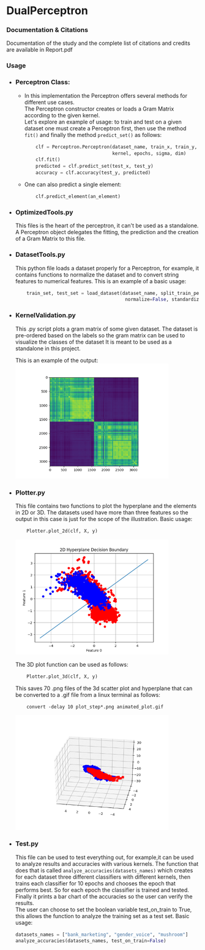 # DualPerceptron

### Documentation & Citations
Documentation of the study and the complete list of citations and credits are
available in Report.pdf

### Usage
*   ### Perceptron Class:  
    *   In this implementation the Perceptron offers several methods
        for different use cases.  
        The Perceptron constructor creates or loads a Gram Matrix according to 
        the given kernel.  
        Let's explore an example of usage: to train and test on a given dataset one must create 
        a Perceptron first, then use the method `fit()` and finally the method 
        `predict_set()` as follows:  
        
        ```python  
            clf = Perceptron.Perceptron(dataset_name, train_x, train_y, 
                                        kernel, epochs, sigma, dim)  
            clf.fit()  
            predicted = clf.predict_set(test_x, test_y)  
            accuracy = clf.accuracy(test_y, predicted)  
        ```
        
    *   One can also predict a single element:  
        
        ```python
            clf.predict_element(an_element)
        ``` 

*   ### OptimizedTools.py
    This files is the heart of the perceptron, it can't be used as a standalone.
    A Perceptron object delegates the fitting, the prediction and the creation of a 
    Gram Matrix to this file.
    
*   ### DatasetTools.py
    This python file loads a dataset properly for a Perceptron,
    for example, it contains functions to normalize the dataset and 
    to convert string features to numerical features. 
    This is an example of a basic usage:  
    
    ```python
        train_set, test_set = load_dataset(dataset_name, split_train_percentage,
                                            normalize=False, standardize=False)
    ```  
    
*   ### KernelValidation.py
    This .py script plots a gram matrix of some given dataset.
    The dataset is pre-ordered based on the labels so the gram 
    matrix can be used to visualize the classes of the dataset
    It is meant to be used as a standalone in this project.
    
    This is an example of the output:  
    <img src="/Pictures/gender_voice_gram_mat_3_ordered.png" width="400px">  
    
*   ### Plotter.py
    This file contains two functions to plot the hyperplane and the elements 
    in 2D or 3D. The datasets used have more than three features so the output 
    in this case is just for the scope of the illustration.
    Basic usage:
    ```python
        Plotter.plot_2d(clf, X, y)
    ```  
    <img src="/Pictures/2D Hyperplane Decision Boundary gender_voice.png" width="400px">
        
    The 3D plot function can be used as follows:
    ```python
        Plotter.plot_3d(clf, X, y)
    ```
    This saves 70 .png files of the 3d scatter plot and hyperplane that
    can be converted to a .gif file from a linux terminal as follows:
    ```
        convert -delay 10 plot_step*.png animated_plot.gif
    ```
    <img src="/3D_plots/animated_plot.gif" width="400px">  
    
*   ### Test.py
    This file can be used to test everything out, for example,it can be used to analyze results and accuracies
    with various kernels. The function that does that is called `analyze_accuracies(datasets_names)`
    which creates for each dataset three different classifiers with different kernels, then trains each
    classifier for 10 epochs and chooses the epoch that performs best. So for each epoch the classifier
    is trained and tested. Finally it prints a bar chart of the accuracies so the user can verify the results.  
    The user can choose to set the boolean variable test_on_train to True, this allows the function 
    to analyze the training set as a test set. 
    Basic usage:   
    
    ```python
    datasets_names = ["bank_marketing", "gender_voice", "mushroom"]
    analyze_accuracies(datasets_names, test_on_train=False)
    ```   
    
    
            
    
        
        
        
        
